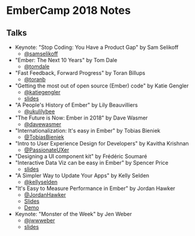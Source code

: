 # EmberCamp 2018 Notes


## Talks

- Keynote: "Stop Coding: You Have a Product Gap" by Sam Selikoff
  - [@samselikoff](https://twitter.com/samselikoff)
- "Ember: The Next 10 Years" by Tom Dale
  - [@tomdale](https://twitter.com/tomdale)
- "Fast Feedback, Forward Progress" by Toran Billups
  - [@toranb](https://twitter.com/toranb)
- "Getting the most out of open source (Ember) code" by Katie Gengler
  - [@katiegengler](https://twitter.com/katiegengler)
  - [slides](https://docs.google.com/presentation/d/1mvOSiaytI09A0raf4d0M5jcOZbiTNtRJ7_xa2Aer4q4/edit#slide=id.p)
- "A People's History of Ember" by Lily Beauvilliers
  - [@ukulilybee](https://twitter.com/ukulilybee)
- "The Future is Now: Ember in 2018" by Dave Wasmer
  - [@davewasmer](https://twitter.com/davewasmer)
- "Internationalization: It's easy in Ember" by Tobias Bieniek
  - [@TobiasBieniek](https://twitter.com/TobiasBieniek)
- "Intro to User Experience Design for Developers" by Kavitha Krishnan
  - [@PassionateUXer](https://twitter.com/PassionateUXer)
- "Designing a UI component kit" by Frédéric Soumaré
- "Interactive Data Viz can be easy in Ember" by Spencer Price
  - [slides](https://github.com/spencer516/ember-dataviz-demo)
- "A Simpler Way to Update Your Apps" by Kelly Selden
  - [@kellyselden](https://twitter.com/kellyselden)
- "It's Easy to Measure Performance in Ember" by Jordan Hawker
  - [@JordanHawker](https://twitter.com/JordanHawker)
  - [Slides](https://jhawk.co/embercamp-interactivity)
  - [Demo](http://jhawk.co/interactivity-demo)
- Keynote: "Monster of the Week" by Jen Weber
  - [@jwwweber](https://twitter.com/jwwweber)
  - [slides](http://tinyurl.com/embercamp-jen)
